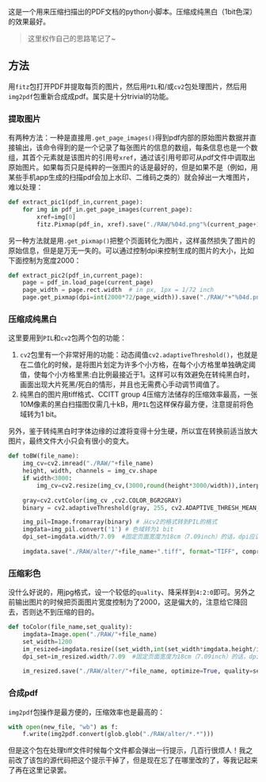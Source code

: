 这是一个用来压缩扫描出的PDF文档的python小脚本。压缩成纯黑白（1bit色深）的效果最好。

>这里权作自己的思路笔记了~

## 方法

用`fitz`包打开PDF并提取每页的图片，然后用`PIL`和/或`cv2`包处理图片，然后用`img2pdf`包重新合成成pdf。属实是十分trivial的功能。

### 提取图片

有两种方法：一种是直接用`.get_page_images()`得到pdf内部的原始图片数据并直接输出，该命令得到的是一个记录了每张图片的信息的数组，每条信息也是一个数组，其首个元素就是该图片的引用号`xref`，通过该引用号即可从pdf文件中调取出原始图片。如果每页只是纯粹的一张图片的话是最好的，但是如果不是（例如，用某些手机app生成的扫描pdf会加上水印、二维码之类的）就会掉出一大堆图片，难以处理：
```python
def extract_pic1(pdf_in,current_page):
    for img in pdf_in.get_page_images(current_page):
        xref=img[0]
        fitz.Pixmap(pdf_in, xref).save("./RAW/%04d.png"%(current_page+1))
```
另一种方法就是用`.get_pixmap()`把整个页面转化为图片，这样虽然损失了图片的原始信息，但是是万无一失的。可以通过控制dpi来控制生成的图片的大小，比如下面控制为宽度2000：
```python
def extract_pic2(pdf_in,current_page):
    page = pdf_in.load_page(current_page)
    page_width = page.rect.width  # in px, 1px = 1/72 inch
    page.get_pixmap(dpi=int(2000*72/page_width)).save("./RAW/"+"%04d.png"%(current_page+1))
```

### 压缩成纯黑白

这里要用到`PIL`和`cv2`包两个包的功能：
1. `cv2`包里有一个非常好用的功能：动态阈值`cv2.adaptiveThreshold()`，也就是在二值化的时候，是将图片划定为许多个小方格，在每个小方格里单独确定阈值，使每个小方格里黑:白比例最接近于1。这样可以有效避免在转纯黑白时，画面出现大片死黑/死白的情形，并且也无需费心手动调节阈值了。
2. 纯黑白的图片用tiff格式、CCITT group 4压缩方法储存的压缩效率最高，一张10M像素的黑白扫描图仅需几十kB，用`PIL`包这样保存最方便，注意提前将色域转为1 bit。

另外，鉴于转纯黑白时字体边缘的过渡将变得十分生硬，所以宜在转换前适当放大图片，最终文件大小只会有很小的变大。
```python
def toBW(file_name):
    img_cv=cv2.imread("./RAW/"+file_name)
    height, width, channels = img_cv.shape
    if width<3000:
        img_cv=cv2.resize(img_cv,(3000,round(height*3000/width)),interpolation=cv2.INTER_LANCZOS4) # 放大到宽度3000
   
    gray=cv2.cvtColor(img_cv ,cv2.COLOR_BGR2GRAY)
    binary = cv2.adaptiveThreshold(gray, 255, cv2.ADAPTIVE_THRESH_MEAN_C, cv2.THRESH_BINARY, 81, 30) # 二值化

    img_pil=Image.fromarray(binary) # 从cv2的格式转到PIL的格式
    imgdata=img_pil.convert('1') # 色域转为1 bit
    dpi_set=imgdata.width/7.09  #固定页面宽度为18cm（7.09inch）的话，dpi应该就是img.width/7.09
    
    imgdata.save("./RAW/alter/"+file_name+".tiff", format="TIFF", compression="group4",dpi=(dpi_set,dpi_set))
```

### 压缩彩色

没什么好说的，用jpg格式，设一个较低的`quality`、降采样到`4:2:0`即可。另外之前输出图片的时候把页面图片宽度控制为了2000，这是偏大的，注意给它降回去，否则达不到压缩的目的。
```python
def toColor(file_name,set_quality):
    imgdata=Image.open("./RAW/"+file_name)
    set_width=1200
    im_resized=imgdata.resize((set_width,int(set_width*imgdata.height/imgdata.width)))
    dpi_set=im_resized.width/7.09  #固定页面宽度为18cm（7.09inch）的话，dpi应该就是img.width/7.09
    
    im_resized.save("./RAW/alter/"+file_name, optimize=True, quality=set_quality,subsampling=2, dpi=(dpi_set,dpi_set))
```

### 合成pdf
`img2pdf`包操作是最方便的，压缩效率也是最高的：
```python
with open(new_file, "wb") as f:
    f.write(img2pdf.convert(glob.glob("./RAW/alter/*.*")))
```
但是这个包在处理tiff文件时候每个文件都会弹出一行提示，几百行很烦人！我之前改了该包的源代码把这个提示干掉了，但是现在忘了在哪里改的了，等我记起来了再在这里记录罢。
